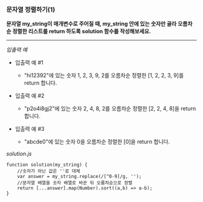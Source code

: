 ### 문자열 정렬하기(1)

**문자열 my_string이 매개변수로 주어질 때, my_string 안에 있는 숫자만 골라 오름차순 정렬한 리스트를 return 하도록 solution 함수를 작성해보세요.**

---

_입출력 예_

- 입출력 예 #1

  - "hi12392"에 있는 숫자 1, 2, 3, 9, 2를 오름차순 정렬한 [1, 2, 2, 3, 9]를 return 합니다.

- 입출력 예 #2

  - "p2o4i8gj2"에 있는 숫자 2, 4, 8, 2를 오름차순 정렬한 [2, 2, 4, 8]을 return 합니다.

- 입출력 예 #3

  - "abcde0"에 있는 숫자 0을 오름차순 정렬한 [0]을 return 합니다.

_solution.js_

```
function solution(my_string) {
    //숫자가 아닌 값은 ''로 대체
    var answer = my_string.replace(/[^0-9]/g, '');
    //문자열 배열을 숫자 배열로 바꾼 뒤 오름차순으로 정렬
    return [...answer].map(Number).sort((a,b) => a-b);
}
```
